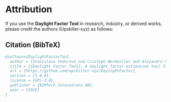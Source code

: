 # Attribution

If you use the **Daylight Factor Tool** in research, industry, or derived works, please credit the authors (Upskiller-xyz) as follows:

## Citation (BibTeX)
```bibtex
@software{DaylightFactorTool,
  author = {Stanislava Fedorova and Cristoph Berkmiller and Alejandro Pacheco and Libny Pacheco},
  title = {{Daylight Factor Tool}: A daylight factor estimation tool for architectural workflows},
  url = {https://github.com/upskiller-xyz/DaylightFactor},
  version = {1.0.0},
  license = {GPL-3.0},
  publisher = {BIMTech Innovations AB},
  year = {2025}
}